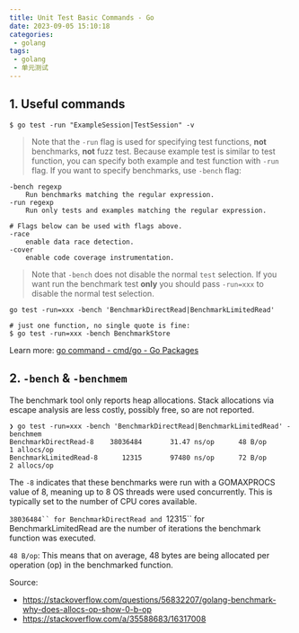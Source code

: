```yaml
---
title: Unit Test Basic Commands - Go
date: 2023-09-05 15:10:18
categories:
 - golang
tags:
 - golang
 - 单元测试
---
```


## 1. Useful commands

```shell
$ go test -run "ExampleSession|TestSession" -v
```

> Note that the `-run` flag is used for specifying test functions, **not** benchmarks, **not** fuzz test. Because example test is similar to test function, you can specify both example and test function with `-run` flag. If you want to specify benchmarks, use `-bench` flag:

```shell
-bench regexp
	Run benchmarks matching the regular expression.
-run regexp
	Run only tests and examples matching the regular expression.

# Flags below can be used with flags above.
-race
	enable data race detection.
-cover
	enable code coverage instrumentation.
```

> Note that `-bench` does not disable the normal `test` selection. If you want run the benchmark test **only** you should pass `-run=xxx` to disable the normal test selection.

```shell
go test -run=xxx -bench 'BenchmarkDirectRead|BenchmarkLimitedRead'

# just one function, no single quote is fine: 
$ go test -run=xxx -bench BenchmarkStore
```

Learn more: [go command - cmd/go - Go Packages](https://pkg.go.dev/cmd/go#hdr-Testing_flags) 

## 2. `-bench` & `-benchmem`

The benchmark tool only reports heap allocations. Stack allocations via escape analysis are less costly, possibly free, so are not reported.

```shell
❯ go test -run=xxx -bench 'BenchmarkDirectRead|BenchmarkLimitedRead' -benchmem
BenchmarkDirectRead-8    38036484       31.47 ns/op      48 B/op      1 allocs/op
BenchmarkLimitedRead-8      12315       97480 ns/op      72 B/op      2 allocs/op
```

The `-8` indicates that these benchmarks were run with a GOMAXPROCS value of 8, meaning up to 8 OS threads were used concurrently. This is typically set to the number of CPU cores available.

`38036484`` for BenchmarkDirectRead and `12315`` for BenchmarkLimitedRead are the number of iterations the benchmark function was executed.

`48 B/op`: This means that on average, 48 bytes are being allocated per operation (op) in the benchmarked function.

Source:

- https://stackoverflow.com/questions/56832207/golang-benchmark-why-does-allocs-op-show-0-b-op
- https://stackoverflow.com/a/35588683/16317008

